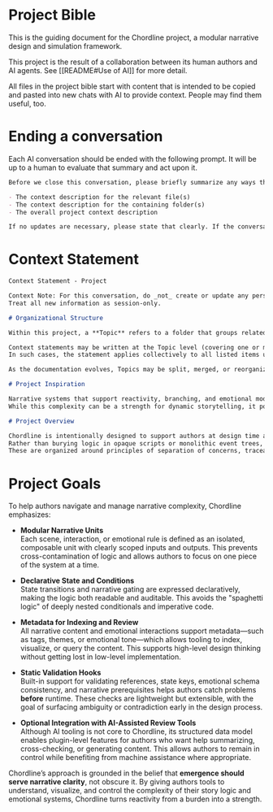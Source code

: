 # Project Bible
This is the guiding document for the Chordline project, a modular narrative design and simulation framework.

This project is the result of a collaboration between its human authors and AI agents. See [[README#Use of AI]] for more detail.

All files in the project bible start with content that is intended to be copied and pasted into new chats with AI to provide context. People may find them useful, too.

# Ending a conversation
Each AI conversation should be ended with the following prompt. It will be up to a human to evaluate that summary and act upon it.

```markdown
Before we close this conversation, please briefly summarize any ways this discussion should inform updates to:

- The context description for the relevant file(s)
- The context description for the containing folder(s)
- The overall project context description

If no updates are necessary, please state that clearly. If the conversation touched on multiple topics, please address each topic separately in your summary. Please point out any the topics do not fit any of the context statements provided at the beginning of this chat.
```

# Context Statement
```markdown
Context Statement - Project

Context Note: For this conversation, do _not_ create or update any persistent account memory.
Treat all new information as session-only.

# Organizational Structure

Within this project, a **Topic** refers to a folder that groups related files by subject, and an **Entry** refers to an individual file within a Topic.

Context statements may be written at the Topic level (covering one or more Topics) or at the Entry level (covering one or more specific Entries).
In such cases, the statement applies collectively to all listed items unless otherwise noted.

As the documentation evolves, Topics may be split, merged, or reorganized, but Entries always inherit the context of their current parent Topic unless explicitly overridden.

# Project Inspiration

Narrative systems that support reactivity, branching, and emotional modeling quickly give rise to emergent complexity as a result of the compounding of small interactions into unpredictable or unintuitive behavior.
While this complexity can be a strength for dynamic storytelling, it poses a significant challenge to authors: maintaining coherence, ensuring emotional consistency, and avoiding unintended contradictions or dead ends.

# Project Overview

Chordline is intentionally designed to support authors at design time as well as at runtime.
Rather than burying logic in opaque scripts or monolithic event trees, it favors structured, declarative, data broken into manageable units such as scenes, states, conditions, and emotional effects.
These are organized around principles of separation of concerns, traceability, and narrative intent.
```

# Project Goals

To help authors navigate and manage narrative complexity, Chordline emphasizes:

* **Modular Narrative Units**  
    Each scene, interaction, or emotional rule is defined as an isolated, composable unit with clearly scoped inputs and outputs. This prevents cross-contamination of logic and allows authors to focus on one piece of the system at a time.

- **Declarative State and Conditions**  
    State transitions and narrative gating are expressed declaratively, making the logic both readable and auditable. This avoids the "spaghetti logic" of deeply nested conditionals and imperative code.

- **Metadata for Indexing and Review**  
    All narrative content and emotional interactions support metadata—such as tags, themes, or emotional tone—which allows tooling to index, visualize, or query the content. This supports high-level design thinking without getting lost in low-level implementation.

- **Static Validation Hooks**  
    Built-in support for validating references, state keys, emotional schema consistency, and narrative prerequisites helps authors catch problems **before** runtime. These checks are lightweight but extensible, with the goal of surfacing ambiguity or contradiction early in the design process.

- **Optional Integration with AI-Assisted Review Tools**  
    Although AI tooling is not core to Chordline, its structured data model enables plugin-level features for authors who want help summarizing, cross-checking, or generating content. This allows authors to remain in control while benefiting from machine assistance where appropriate.

Chordline’s approach is grounded in the belief that **emergence should serve narrative clarity**, not obscure it. By giving authors tools to understand, visualize, and control the complexity of their story logic and emotional systems, Chordline turns reactivity from a burden into a strength.